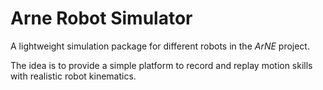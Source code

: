 # Arne Robot Simulator
A lightweight simulation package for different robots in the *ArNE* project.

The idea is to provide a simple platform to record and replay motion skills with realistic robot kinematics.
